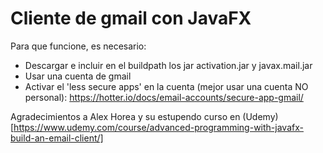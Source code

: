 # Cliente de gmail con JavaFX
Para que funcione, es necesario:
* Descargar e incluir en el buildpath los jar activation.jar y javax.mail.jar
* Usar una cuenta de gmail 
* Activar el 'less secure apps' en la cuenta (mejor usar una cuenta NO personal): https://hotter.io/docs/email-accounts/secure-app-gmail/


Agradecimientos a Alex Horea y su estupendo curso en (Udemy)[https://www.udemy.com/course/advanced-programming-with-javafx-build-an-email-client/]
